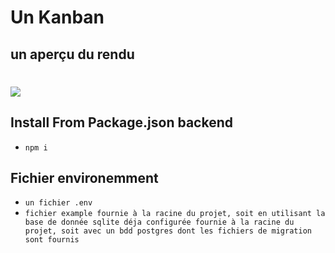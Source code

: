 # Un Kanban

## un aperçu du rendu
# <a href="url"><img src="https://github.com/CedricMrt/CedricMrt.github.io/blob/main/img/kanban.webp"></a>

## Install From Package.json backend
* `npm i`

## Fichier environemment
* `un fichier .env`
* `fichier example fournie à la racine du projet, soit en utilisant la base de donnée sqlite déja configurée fournie à la racine du projet, soit avec un bdd postgres dont les fichiers de migration sont fournis`
